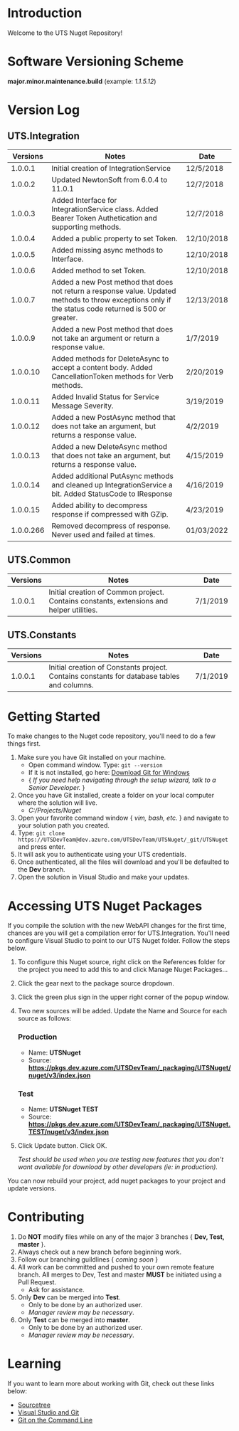 # Introduction 
Welcome to the UTS Nuget Repository!

# Software Versioning Scheme
**major.minor.maintenance.build**  (example:  *1.1.5.12*)

# Version Log
## UTS.Integration
| Versions | Notes | Date |
| --- | --- | --- |
| 1.0.0.1 | Initial creation of IntegrationService | 12/5/2018 |
| 1.0.0.2 | Updated NewtonSoft from 6.0.4 to 11.0.1 | 12/7/2018 |
| 1.0.0.3 | Added Interface for IntegrationService class.  Added Bearer Token Authetication and supporting methods. | 12/7/2018 |
| 1.0.0.4 | Added a public property to set Token. | 12/10/2018 |
| 1.0.0.5 | Added missing async methods to Interface. | 12/10/2018 |
| 1.0.0.6 | Added method to set Token. | 12/10/2018 |
| 1.0.0.7 | Added a new Post method that does not return a response value.  Updated methods to throw exceptions only if the status code returned is 500 or greater. | 12/13/2018 |
| 1.0.0.9 | Added a new Post method that does not take an argument or return a response value. | 1/7/2019 |
| 1.0.0.10 | Added methods for DeleteAsync to accept a content body.  Added CancellationToken methods for Verb methods. | 2/20/2019 |
| 1.0.0.11 | Added Invalid Status for Service Message Severity. | 3/19/2019 |
| 1.0.0.12 | Added a new PostAsync method that does not take an argument, but returns a response value. | 4/2/2019 |
| 1.0.0.13 | Added a new DeleteAsync method that does not take an argument, but returns a response value. | 4/15/2019 |
| 1.0.0.14 | Added additional PutAsync methods and cleaned up IntegrationService a bit. Added StatusCode to IResponse | 4/16/2019 |
| 1.0.0.15 | Added ability to decompress response if compressed with GZip. | 4/23/2019 |
| 1.0.0.266 | Removed decompress of response.  Never used and failed at times.  |  01/03/2022 |

## UTS.Common
| Versions | Notes | Date |
| --- | --- | --- |
| 1.0.0.1 | Initial creation of Common project.  Contains constants, extensions and helper utilities. | 7/1/2019 |

## UTS.Constants
| Versions | Notes | Date |
| --- | --- | --- |
| 1.0.0.1 | Initial creation of Constants project.  Contains constants for database tables and columns. | 7/1/2019 |


# Getting Started
To make changes to the Nuget code repository, you'll need to do a few things first.
1.  Make sure you have Git installed on your machine. 
    - Open command window.  Type:  `git --version`
    - If it is not installed, go here:  [Download Git for Windows](https://git-scm.com/download/win)
    - { *If you need help navigating through the setup wizard, talk to a Senior Developer.* }
2.  Once you have Git installed, create a folder on your local computer where the solution will live.  
    - *C:/Projects/Nuget*
3.  Open your favorite command window { *vim, bash, etc.* } and navigate to your solution path you created.
4.  Type:  `git clone https://UTSDevTeam@dev.azure.com/UTSDevTeam/UTSNuget/_git/UTSNuget` and press enter.
5.  It will ask you to authenticate using your UTS credentials.  
6.  Once authenticated, all the files will download and you'll be defaulted to the **Dev** branch.
7.  Open the solution in Visual Studio and make your updates.

# Accessing UTS Nuget Packages
If you compile the solution with the new WebAPI changes for the first time, chances are you will get a compilation error for UTS.Integration.  You'll need to configure Visual Studio to point to our UTS Nuget folder.  Follow the steps below.
1.  To configure this Nuget source, right click on the References folder for the project you need to add this to and click Manage Nuget Packages…
2.  Click the gear next to the package source dropdown.
3.  Click the green plus sign in the upper right corner of the popup window.
4.  Two new sources will be added. Update the Name and Source for each source as follows:

    ### Production
    - Name: **UTSNuget** 
    - Source: **https://pkgs.dev.azure.com/UTSDevTeam/_packaging/UTSNuget/nuget/v3/index.json**

    ### Test
    - Name: **UTSNuget TEST** 
    - Source: **https://pkgs.dev.azure.com/UTSDevTeam/_packaging/UTSNuget.TEST/nuget/v3/index.json**
5.  Click Update button. Click OK.
    
    *Test should be used when you are testing new features that you don't want available for download by other developers (ie: in production).*

You can now rebuild your project, add nuget packages to your project and update versions.  

# Contributing
1.  Do **NOT** modify files while on any of the major 3 branches { **Dev, Test, master** }.
2.  Always check out a new branch before beginning work.  
3.  Follow our branching guildlines { *coming soon* }
4.  All work can be committed and pushed to your own remote feature branch.  All merges to Dev, Test and master **MUST** be initiated using a Pull Request.
    - Ask for assistance.
5.  Only **Dev** can be merged into **Test**.
    - Only to be done by an authorized user.
    - *Manager review may be necessary*.
6.  Only **Test** can be merged into **master**.
    - Only to be done by an authorized user.
    - *Manager review may be necessary*.

# Learning
If you want to learn more about working with Git, check out these links below:
- [Sourcetree](https://www.sourcetreeapp.com/)
- [Visual Studio and Git](https://docs.microsoft.com/en-us/azure/devops/repos/git/gitquickstart?view=vsts&tabs=visual-studio)
- [Git on the Command Line](https://docs.gitlab.com/ee/gitlab-basics/start-using-git.html)